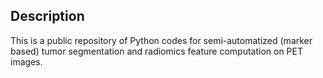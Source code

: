 ## Description
This is a public repository of Python codes for semi-automatized (marker based) tumor segmentation and radiomics feature computation on PET images.
